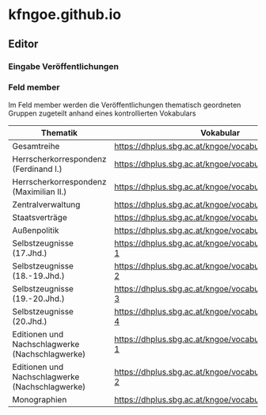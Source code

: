# kfngoe.github.io

## Editor

### Eingabe Veröffentlichungen

### Feld member

Im Feld member werden die Veröffentlichungen thematisch geordneten Gruppen zugeteilt anhand eines kontrollierten Vokabulars

| Thematik                                        | Vokabular                                              |
|-------------------------------------------------|--------------------------------------------------------|
| Gesamtreihe                                     | https://dhplus.sbg.ac.at/kngoe/vocabulary#             |
| Herrscherkorrespondenz (Ferdinand I.)           | https://dhplus.sbg.ac.at/kngoe/vocabulary#HerrKorr-1   |
| Herrscherkorrespondenz (Maximilian II.)         | https://dhplus.sbg.ac.at/kngoe/vocabulary#HerrKorr-2   |
| Zentralverwaltung                               | https://dhplus.sbg.ac.at/kngoe/vocabulary#ZentrVerw    |
| Staatsverträge                                  | https://dhplus.sbg.ac.at/kngoe/vocabulary#OeStVertr    |
| Außenpolitik                                    | https://dhplus.sbg.ac.at/kngoe/vocabulary#AusPol       |
| Selbstzeugnisse (17.Jhd.)                       | https://dhplus.sbg.ac.at/kngoe/vocabulary#SelbstZeug-1 |
| Selbstzeugnisse (18.-19.Jhd.)                   | https://dhplus.sbg.ac.at/kngoe/vocabulary#SelbstZeug-2 |
| Selbstzeugnisse (19.-20.Jhd.)                   | https://dhplus.sbg.ac.at/kngoe/vocabulary#SelbstZeug-3 |
| Selbstzeugnisse (20.Jhd.)                       | https://dhplus.sbg.ac.at/kngoe/vocabulary#SelbstZeug-4 |
| Editionen und Nachschlagwerke (Nachschlagwerke) | https://dhplus.sbg.ac.at/kngoe/vocabulary#NwerkeEdit-1 |
| Editionen und Nachschlagwerke (Nachschlagwerke) | https://dhplus.sbg.ac.at/kngoe/vocabulary#NwerkeEdit-2 |
| Monographien                                    | https://dhplus.sbg.ac.at/kngoe/vocabulary#Mono         |